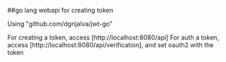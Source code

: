 ##go lang webapi for creating token

Using "github.com/dgrijalva/jwt-go"

For creating a token, access [http://localhost:8080/api]
For auth a token, access [http://localhost:8080/api/verification], and set oauth2 with the token
